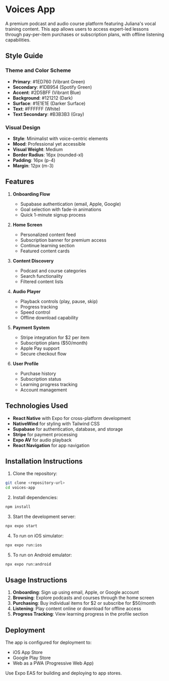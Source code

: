 # Voices App

A premium podcast and audio course platform featuring Juliana's vocal training content. This app allows users to access expert-led lessons through pay-per-item purchases or subscription plans, with offline listening capabilities.

## Style Guide

### Theme and Color Scheme
- **Primary**: #1ED760 (Vibrant Green)
- **Secondary**: #1DB954 (Spotify Green)
- **Accent**: #2D5BFF (Vibrant Blue)
- **Background**: #121212 (Dark)
- **Surface**: #1E1E1E (Darker Surface)
- **Text**: #FFFFFF (White)
- **Text Secondary**: #B3B3B3 (Gray)

### Visual Design
- **Style**: Minimalist with voice-centric elements
- **Mood**: Professional yet accessible
- **Visual Weight**: Medium
- **Border Radius**: 16px (rounded-xl)
- **Padding**: 16px (p-4)
- **Margin**: 12px (m-3)

## Features

1. **Onboarding Flow**
   - Supabase authentication (email, Apple, Google)
   - Goal selection with fade-in animations
   - Quick 1-minute signup process

2. **Home Screen**
   - Personalized content feed
   - Subscription banner for premium access
   - Continue learning section
   - Featured content cards

3. **Content Discovery**
   - Podcast and course categories
   - Search functionality
   - Filtered content lists

4. **Audio Player**
   - Playback controls (play, pause, skip)
   - Progress tracking
   - Speed control
   - Offline download capability

5. **Payment System**
   - Stripe integration for $2 per item
   - Subscription plans ($50/month)
   - Apple Pay support
   - Secure checkout flow

6. **User Profile**
   - Purchase history
   - Subscription status
   - Learning progress tracking
   - Account management

## Technologies Used

- **React Native** with Expo for cross-platform development
- **NativeWind** for styling with Tailwind CSS
- **Supabase** for authentication, database, and storage
- **Stripe** for payment processing
- **Expo AV** for audio playback
- **React Navigation** for app navigation

## Installation Instructions

1. Clone the repository:
```bash
git clone <repository-url>
cd voices-app
```

2. Install dependencies:
```bash
npm install
```

3. Start the development server:
```bash
npx expo start
```

4. To run on iOS simulator:
```bash
npx expo run:ios
```

5. To run on Android emulator:
```bash
npx expo run:android
```

## Usage Instructions

1. **Onboarding**: Sign up using email, Apple, or Google account
2. **Browsing**: Explore podcasts and courses through the home screen
3. **Purchasing**: Buy individual items for $2 or subscribe for $50/month
4. **Listening**: Play content online or download for offline access
5. **Progress Tracking**: View learning progress in the profile section

## Deployment

The app is configured for deployment to:
- iOS App Store
- Google Play Store
- Web as a PWA (Progressive Web App)

Use Expo EAS for building and deploying to app stores.
```